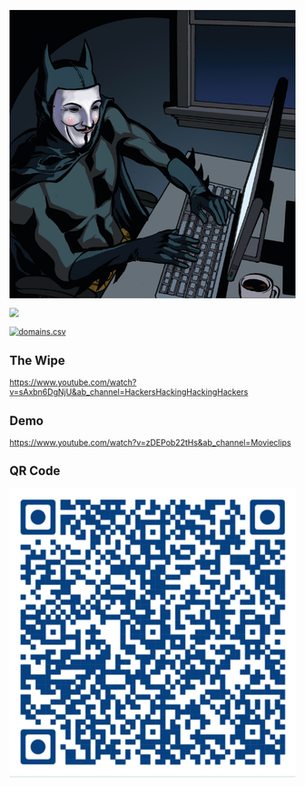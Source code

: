 
![Who is the real Batman?](bm.jpg)

![](https://www.magicalquote.com/wp-content/uploads/2015/06/You-dont-take-down-a-conglomerate-by-shooting-them-in-the-heart.-Thats-the-thing-about-conglomerates-they-dont-have-hearts.jpg)


[![domains.csv](https://www.pngall.com/wp-content/uploads/12/Paper-Plane-Fly.png)](https://www.youtube.com/watch?v=s-7pyIxz8Qg&ab_channel=RottenTomatoesClassicTrailers)

## The Wipe

https://www.youtube.com/watch?v=sAxbn6DgNjU&ab_channel=HackersHackingHackingHackers

## Demo

https://www.youtube.com/watch?v=zDEPob22tHs&ab_channel=Movieclips

## QR Code

![QR Code](QR.png)
